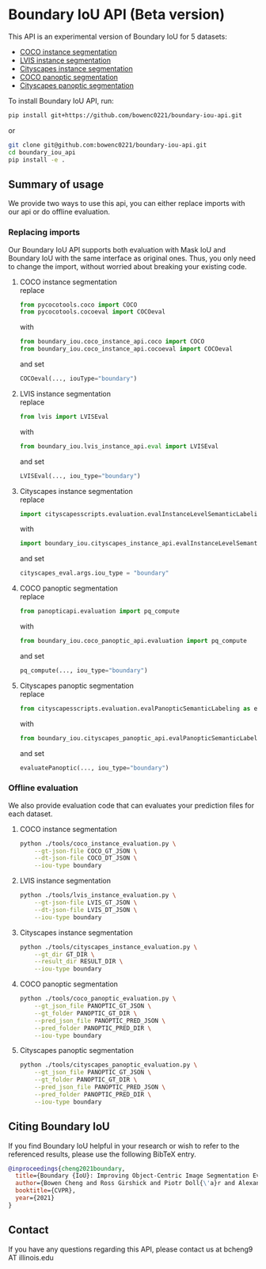 # Boundary IoU API (Beta version)
This API is an experimental version of Boundary IoU for 5 datasets:
- [COCO instance segmentation](https://cocodataset.org/#detection-eval)
- [LVIS instance segmentation](https://www.lvisdataset.org/)
- [Cityscapes instance segmentation](https://www.cityscapes-dataset.com/benchmarks/)
- [COCO panoptic segmentation](https://cocodataset.org/#panoptic-eval)
- [Cityscapes panoptic segmentation](https://www.cityscapes-dataset.com/benchmarks/)

To install Boundary IoU API, run:
```bash
pip install git+https://github.com/bowenc0221/boundary-iou-api.git
```
or
```bash
git clone git@github.com:bowenc0221/boundary-iou-api.git
cd boundary_iou_api
pip install -e .
```

## Summary of usage
We provide two ways to use this api, you can either replace imports with our api or do offline evaluation.

### Replacing imports
Our Boundary IoU API supports both evaluation with Mask IoU and Boundary IoU with the same interface as original ones.
Thus, you only need to change the import, without worried about breaking your existing code.

1. COCO instance segmentation  
    replace
    ```python
    from pycocotools.coco import COCO
    from pycocotools.cocoeval import COCOeval
    ```
    with
    ```python
    from boundary_iou.coco_instance_api.coco import COCO
    from boundary_iou.coco_instance_api.cocoeval import COCOeval
    ```
    and set
    ```python
    COCOeval(..., iouType="boundary")
    ```


2. LVIS instance segmentation  
    replace
    ```python
    from lvis import LVISEval
    ```
    with
    ```python
    from boundary_iou.lvis_instance_api.eval import LVISEval
    ```
    and set
    ```python
    LVISEval(..., iou_type="boundary")
    ```


3. Cityscapes instance segmentation  
    replace
    ```python
    import cityscapesscripts.evaluation.evalInstanceLevelSemanticLabeling as cityscapes_eval
    ```
    with
    ```python
    import boundary_iou.cityscapes_instance_api.evalInstanceLevelSemanticLabeling as cityscapes_eval
    ```
    and set
    ```python
    cityscapes_eval.args.iou_type = "boundary"
    ```


4. COCO panoptic segmentation  
    replace
    ```python
    from panopticapi.evaluation import pq_compute
    ```
    with
    ```python
    from boundary_iou.coco_panoptic_api.evaluation import pq_compute
    ```
    and set
    ```python
    pq_compute(..., iou_type="boundary")
    ```


5. Cityscapes panoptic segmentation  
    replace
    ```python
    from cityscapesscripts.evaluation.evalPanopticSemanticLabeling as evaluatePanoptic
    ```
    with
    ```python
    from boundary_iou.cityscapes_panoptic_api.evalPanopticSemanticLabeling import evaluatePanoptic
    ```
    and set
    ```python
    evaluatePanoptic(..., iou_type="boundary")
    ```

### Offline evaluation
We also provide evaluation code that can evaluates your prediction files for each dataset.

1. COCO instance segmentation  
    ```bash
    python ./tools/coco_instance_evaluation.py \
        --gt-json-file COCO_GT_JSON \
        --dt-json-file COCO_DT_JSON \
        --iou-type boundary
    ```


2. LVIS instance segmentation  
    ```bash
    python ./tools/lvis_instance_evaluation.py \
        --gt-json-file LVIS_GT_JSON \
        --dt-json-file LVIS_DT_JSON \
        --iou-type boundary
    ```


3. Cityscapes instance segmentation  
    ```bash
    python ./tools/cityscapes_instance_evaluation.py \
        --gt_dir GT_DIR \
        --result_dir RESULT_DIR \
        --iou-type boundary
    ```


4. COCO panoptic segmentation  
    ```bash
    python ./tools/coco_panoptic_evaluation.py \
        --gt_json_file PANOPTIC_GT_JSON \
        --gt_folder PANOPTIC_GT_DIR \
        --pred_json_file PANOPTIC_PRED_JSON \
        --pred_folder PANOPTIC_PRED_DIR \
        --iou-type boundary
    ```


5. Cityscapes panoptic segmentation  
    ```bash
    python ./tools/cityscapes_panoptic_evaluation.py \
        --gt_json_file PANOPTIC_GT_JSON \
        --gt_folder PANOPTIC_GT_DIR \
        --pred_json_file PANOPTIC_PRED_JSON \
        --pred_folder PANOPTIC_PRED_DIR \
        --iou-type boundary
    ```

## Citing Boundary IoU
If you find Boundary IoU helpful in your research or wish to refer to the referenced results, please use the following BibTeX entry.

```BibTeX
@inproceedings{cheng2021boundary,
  title={Boundary {IoU}: Improving Object-Centric Image Segmentation Evaluation},
  author={Bowen Cheng and Ross Girshick and Piotr Doll{\'a}r and Alexander C. Berg and Alexander Kirillov},
  booktitle={CVPR},
  year={2021}
}
```

## Contact
If you have any questions regarding this API, please contact us at bcheng9 AT illinois.edu
